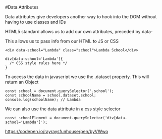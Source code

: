 #Data Attributes

Data attributes give developers another way to hook into the DOM without having to use classes and IDs

HTML5 standard allows us to add our own attributes, preceded by data-

This allows us to pass info from our HTML to JS or CSS

    <div data-school="Lambda" class="school">Lambda School</div>

    div[data-school='Lambda']{
      /* CSS style rules here */
    }

  To access the data in javascript we use the .dataset property. This will return an Object

    const school = document.querySelector('.school');
    const schoolName = school.dataset.school;
    console.log(schoolName); // Lambda

  We can also use the data attribute in a css style selector

    const schoolElement = document.querySelector('div[data-school='Lambda']');


https://codepen.io/rayraysfunhouse/pen/byVWwo